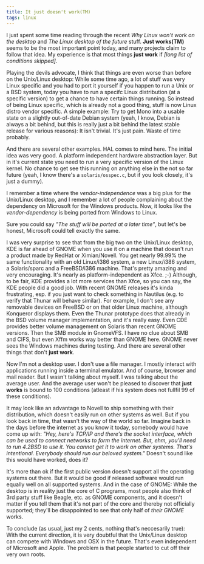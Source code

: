 ```yaml
---
title: It just doesn't work(TM)
tags: linux
---
```


I just spent some time reading through the recent <i>Why Linux won't work on the desktop</i> and <i>The Linux desktop of the future</i> stuff. <b>Just works(TM)</b> seems to be the most important point today, and many projects claim to follow that idea. My experience is that most things <b>just work</b> if <i>[long list of conditions skipped]</i>.

Playing the devils advocate, I think that things are even worse than before on the Unix/Linux desktop: While some time ago, a lot of stuff was very Linux specific and you had to port it yourself if you happen to run a Unix or a BSD system, today you have to run a specifc Linux distribution (at a specific version) to get a chance to have certain things running. So instead of being Linux specific, which is already not a good thing, stuff is now Linux distro vendor specific. A simple example: Try to get Mono into a usable state on a slightly out-of-date Debian system (yeah, I know, Debian is always a bit behind, but this is really just a bit behind the latest stable release for various reasons): It isn't trivial. It's just pain. Waste of time probably.

And there are several other examples. HAL comes to mind here. The initial idea was very good. A platform independent hardware abstraction layer. But in it's current state you need to run a very specific version of the Linux kernel. No chance to get see this running on anything else in the not so far future (yeah, I know there's a <code>solaris/osspec.c</code>, but if you look closely, it's just a dummy).

I remember a time where the <i>vendor-independence</i> was a big plus for the Unix/Linux desktop, and I remember a lot of people complaining about the dependency on Microsoft for the Windows products. Now, it looks like the <i>vendor-dependency</i> is being ported from Windows to Linux.

Sure you could say <i>"The stuff will be ported at a later time"</i>, but let's be honest, Microsoft could tell exactly the same.

I was very surprise to see that from the big two on the Unix/Linux desktop, KDE is far ahead of GNOME when you use it on a machine that doesn't run a product made by RedHat or Ximian/Novell. You get nearly 99.99% the same functionality with an old Linux/i386 system, a new Linux/i386 system, a Solaris/sparc and a FreeBSD/i386 machine. That's pretty amazing and very encouraging. It's nearly as platform-independent as Xfce. ;-) Although, to be fair, KDE provides a lot more services than Xfce, so you can say, the KDE people did a good job. With recent GNOME releases it's kinda frustrating, esp. if you just want to check something in Nautilus (e.g. to verify that Thunar will behave similar). For example, I don't see any removable devices on FreeBSD or on that older Linux machine, although Konqueror displays them. Even the Thunar prototype does that already in the BSD volume manager implementation, and it's really easy. Even CDE provides better volume management on Solaris than recent GNOME versions. Then the SMB module in GnomeVFS. I have no clue about SMB and CIFS, but even Xffm works way better than GNOME here. GNOME never sees the Windows machines during testing. And there are several other things that don't <b>just work</b>.

Now I'm not a desktop user. I don't use a file manager. I mostly interact with applications running inside a terminal emulator. And of course, browser and mail reader. But I wasn't talking about myself. I was talking about the average user. And the average user won't be pleased to discover that <b>just works</b> is bound to 100 conditions (atleast if his system does not fullfil 99 of these conditions).

It may look like an advantage to Novell to ship something with their distribution, which doesn't easily run on other systems as well. But if you look back in time, that wasn't the way of the world so far. Imagine back in the days before the internet as you know it today, somebody would have come up with: <i>"Hey, here's TCP/IP and there's the socket interface, which can be used to connect networks to form the internet. But, ehm, you'll need to run 4.2BSD to use it. You cannot get it to work on other systems. That's intentional. Everybody should run our beloved system."</i> Doesn't sound like this would have worked, does it?

It's more than ok if the first public version doesn't support all the operating systems out there. But it would be good if released software would run equally well on all supported systems. And in the case of GNOME: While the desktop is in reality just the core of C programs, most people also think of 3rd party stuff like Beagle, etc. as GNOME components, and it doesn't matter if you tell them that it's not part of the core and thereby not officially supported; they'll be disappointed to see that only half of <i>their GNOME</i> works.

To conclude (as usual, just my 2 cents, nothing that's neccesarily true): With the current direction, it is very doubtful that the Unix/Linux desktop can compete with Windows and OSX in the future. That's even independent of Microsoft and Apple. The problem is that people started to cut off their very own roots.
